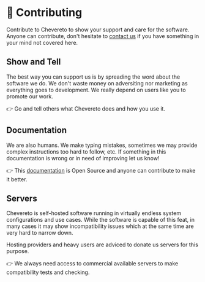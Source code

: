 # 💖 Contributing

Contribute to Chevereto to show your support and care for the software. Anyone can contribute, don't hesitate to [contact us](https://chevereto.com/contact) if you have something in your mind not covered here.

## Show and Tell

The best way you can support us is by spreading the word about the software we do. We don't waste money on adversiting nor marketing as everything goes to development. We really depend on users like you to promote our work.

👉 Go and tell others what Chevereto does and how you use it.

## Documentation

We are also humans. We make typing mistakes, sometimes we may provide complex instructions too hard to follow, etc. If something in this documentation is wrong or in need of improving let us know!

👉 This [documentation](https://github.com/chevereto/v4-docs) is Open Source and anyone can contribute to make it better.

## Servers

Chevereto is self-hosted software running in virtually endless system configurations and use cases. While the software is capable of this feat, in many cases it may show incompatibility issues which at the same time are very hard to narrow down.

Hosting providers and heavy users are adviced to donate us servers for this purpose.

👉 We always need access to commercial available servers to make compatibility tests and checking.
